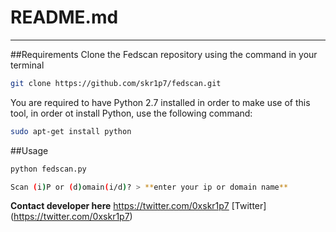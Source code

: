 # README.md
---------------------
##Requirements
Clone the Fedscan repository using the command in your terminal

```bash
git clone https://github.com/skr1p7/fedscan.git
```

You are required to have Python 2.7 installed in order to make use of this tool, in order ot install Python, use the following command:

```bash
sudo apt-get install python 
```

##Usage

```bash
python fedscan.py

Scan (i)P or (d)omain(i/d)? > **enter your ip or domain name**
```

**Contact developer here**
https://twitter.com/0xskr1p7
[Twitter] (https://twitter.com/0xskr1p7)